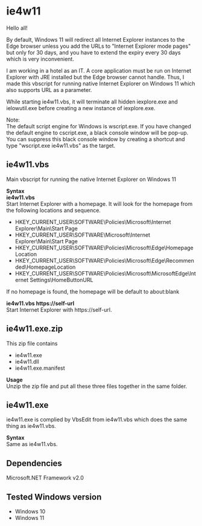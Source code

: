 # ie4w11

Hello all!  

By default, Windows 11 will redirect all Internet Explorer instances to the Edge browser unless you add the URLs to "Internet Explorer mode pages" but only for 30 days, and you have to extend the expiry every 30 days which is very inconvenient.  

I am working in a hotel as an IT. A core application must be run on Internet Explorer with JRE installed but the Edge browser cannot handle. Thus, I made this vbscript for running native Internet Explorer on Windows 11 which also supports URL as a parameter.  

While starting ie4w11.vbs, it will terminate all hidden iexplore.exe and ielowutil.exe before creating a new instance of iexplore.exe.  

Note:  
The default script engine for Windows is wscript.exe. If you have changed the default engine to cscript.exe, a black console window will be pop-up. You can suppress this black console window by creating a shortcut and type "wscript.exe ie4w11.vbs" as the target.  

## ie4w11.vbs  
Main vbscript for running the native Internet Explorer on Windows 11

**Syntax**  
**ie4w11.vbs**  
Start Internet Explorer with a homepage. It will look for the homepage from the following locations and sequence.  
- HKEY_CURRENT_USER\SOFTWARE\Policies\Microsoft\Internet Explorer\Main\Start Page  
- HKEY_CURRENT_USER\SOFTWARE\Microsoft\Internet Explorer\Main\Start Page  
- HKEY_CURRENT_USER\SOFTWARE\Policies\Microsoft\Edge\HomepageLocation  
- HKEY_CURRENT_USER\SOFTWARE\Policies\Microsoft\Edge\Recommended\HomepageLocation  
- HKEY_CURRENT_USER\SOFTWARE\Policies\Microsoft\MicrosoftEdge\Internet Settings\HomeButtonURL  

If no homepage is found, the homepage will be default to about:blank  

**ie4w11.vbs https://self-url**  
Start Internet Explorer with https://self-url.  

## ie4w11.exe.zip  
This zip file contains  
- ie4w11.exe
- ie4w11.dll
- ie4w11.exe.manifest  

**Usage**  
Unzip the zip file and put all these three files together in the same folder.  

## ie4w11.exe  
ie4w11.exe is complied by VbsEdit from ie4w11.vbs which does the same thing as ie4w11.vbs.  

**Syntax**  
Same as ie4w11.vbs.

## Dependencies  
Microsoft.NET Framework v2.0

## Tested Windows version
- Windows 10
- Windows 11

